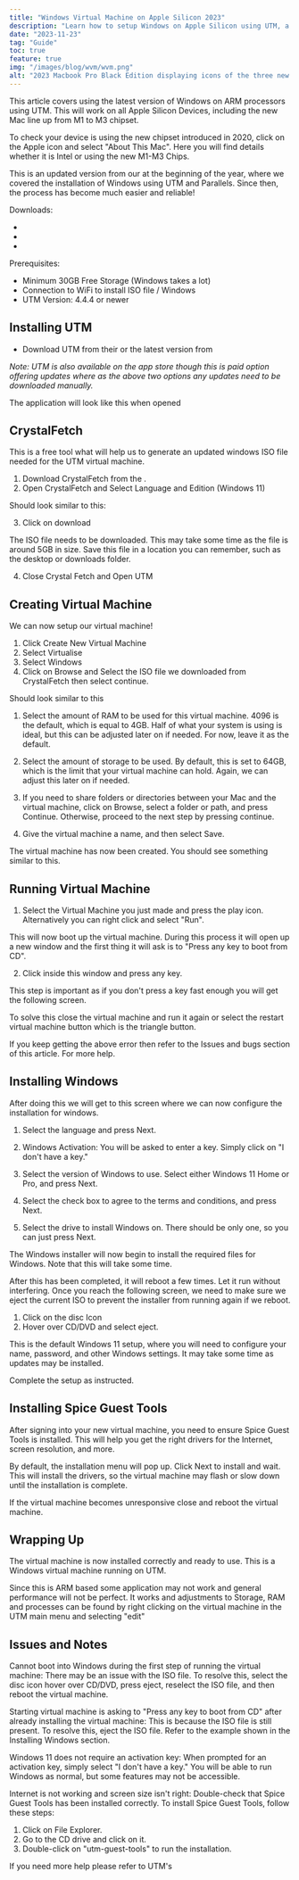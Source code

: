```yaml
---
title: "Windows Virtual Machine on Apple Silicon 2023"
description: "Learn how to setup Windows on Apple Silicon using UTM, a free and open-source virtualisation software."
date: "2023-11-23"
tag: "Guide"
toc: true
feature: true
img: "/images/blog/wvm/wvm.png"
alt: "2023 Macbook Pro Black Edition displaying icons of the three new chipsets"
---
```


This article covers using the latest version of Windows on ARM processors using UTM. This will work on all Apple Silicon Devices, including the new Mac line up from M1 to M3 chipset.

To check your device is using the new chipset introduced in 2020, click on the Apple icon and select "About This Mac". Here you will find details whether it is Intel or using the new M1-M3 Chips.

This is an updated version from our <PageLink title="previous article" url="/blog/apple-silicon-virtual-machine-setup"></PageLink> at the beginning of the year, where we covered the installation of Windows using UTM and Parallels. Since then, the process has become much easier and reliable!

Downloads:

- <PageLink title="UTM Website" url="https://mac.getutm.app/"></PageLink>
- <PageLink title="UTM Github" url="https://github.com/utmapp/UTM/releases"></PageLink>
- <PageLink title="CrystalFetch" url="https://apps.apple.com/us/app/crystalfetch-iso-downloader/id6454431289?mt=12"></PageLink>

Prerequisites:

- Minimum 30GB Free Storage (Windows takes a lot)
- Connection to WiFi to install ISO file / Windows
- UTM Version: 4.4.4 or newer

## Installing UTM

- Download UTM from their <PageLink title="Offical website" url="https://mac.getutm.app/"></PageLink> or the latest version from <PageLink title="Github" url="https://github.com/utmapp/UTM/releases"></PageLink>

<i>Note: UTM is also available on the app store though this is paid option offering updates where as the above two options any updates need to be downloaded manually.</i>

The application will look like this when opened

<Media source="/images/blog/wvm/wvm-1.png" alt="UTM Application Opening Screen"></Media>

## CrystalFetch

This is a free tool what will help us to generate an updated windows ISO file needed for the UTM virtual machine.

1. Download CrystalFetch from the <PageLink title="App Store" url="https://apps.apple.com/us/app/crystalfetch-iso-downloader/id6454431289?mt=12"></PageLink>.
2. Open CrystalFetch and Select Language and Edition (Windows 11)

Should look similar to this:

<Media source="/images/blog/wvm/wvm-2.png"  alt="CrystalFetch Application Opening Screen"></Media>

3. Click on download

The ISO file needs to be downloaded. This may take some time as the file is around 5GB in size. Save this file in a location you can remember, such as the desktop or downloads folder.

4. Close Crystal Fetch and Open UTM

## Creating Virtual Machine

We can now setup our virtual machine!

1. Click Create New Virtual Machine
2. Select Virtualise
3. Select Windows
4. Click on Browse and Select the ISO file we downloaded from CrystalFetch then select continue.

Should look similar to this

<Media source="/images/blog/wvm/wvm-3.png"  alt="UTM Configuration Screen For Virtual Machine"></Media>

1. Select the amount of RAM to be used for this virtual machine. 4096 is the default, which is equal to 4GB. Half of what your system is using is ideal, but this can be adjusted later on if needed. For now, leave it as the default.

2. Select the amount of storage to be used. By default, this is set to 64GB, which is the limit that your virtual machine can hold. Again, we can adjust this later on if needed.

3. If you need to share folders or directories between your Mac and the virtual machine, click on Browse, select a folder or path, and press Continue. Otherwise, proceed to the next step by pressing continue.

4. Give the virtual machine a name, and then select Save.

The virtual machine has now been created. You should see something similar to this.

<Media source="/images/blog/wvm/wvm-4.png"  alt="Showing UTM Virtual Machines"></Media>

## Running Virtual Machine

1. Select the Virtual Machine you just made and press the play icon. Alternatively you can right click and select "Run".

This will now boot up the virtual machine. During this process it will open up a new window and the first thing it will ask is to "Press any key to boot from CD".

2. Click inside this window and press any key.

<Media source="/images/blog/wvm/wvm-5.png"  alt="UTM showing prompt to press any key to proceed"></Media>

This step is important as if you don't press a key fast enough you will get the following screen.

<Media source="/images/blog/wvm/wvm-5b.png"  alt="UTM showing error prompt during boot"></Media>

To solve this close the virtual machine and run it again or select the restart virtual machine button which is the triangle button.

If you keep getting the above error then refer to the Issues and bugs section of this article. For more help.

## Installing Windows

After doing this we will get to this screen where we can now configure the installation for windows.

<Media source="/images/blog/wvm/wvm-6.png"  alt="Windows ISO installation menu"></Media>

1. Select the language and press Next.

2. Windows Activation: You will be asked to enter a key. Simply click on "I don't have a key."

3. Select the version of Windows to use. Select either Windows 11 Home or Pro, and press Next.

4. Select the check box to agree to the terms and conditions, and press Next.

5. Select the drive to install Windows on. There should be only one, so you can just press Next.

The Windows installer will now begin to install the required files for Windows. Note that this will take some time.

After this has been completed, it will reboot a few times. Let it run without interfering. Once you reach the following screen, we need to make sure we eject the current ISO to prevent the installer from running again if we reboot.

<Media source="/images/blog/wvm/wvm-7.png" alt="UTM guide on ejecting current ISO from Virtual Machine"></Media>

1. Click on the disc Icon
2. Hover over CD/DVD and select eject.

This is the default Windows 11 setup, where you will need to configure your name, password, and other Windows settings. It may take some time as updates may be installed.

Complete the setup as instructed.

## Installing Spice Guest Tools

After signing into your new virtual machine, you need to ensure Spice Guest Tools is installed. This will help you get the right drivers for the Internet, screen resolution, and more.

By default, the installation menu will pop up. Click Next to install and wait. This will install the drivers, so the virtual machine may flash or slow down until the installation is complete.

<Media source="/images/blog/wvm/wvm-8.png" alt="UTM Spice Guest Tools Installer screen"></Media>

If the virtual machine becomes unresponsive close and reboot the virtual machine.

## Wrapping Up

The virtual machine is now installed correctly and ready to use. This is a Windows virtual machine running on UTM.

Since this is ARM based some application may not work and general performance will not be perfect. It works and adjustments to Storage, RAM and processes can be found by right clicking on the virtual machine in the UTM main menu and selecting "edit"

## Issues and Notes

Cannot boot into Windows during the first step of running the virtual machine:
There may be an issue with the ISO file. To resolve this, select the disc icon hover over CD/DVD, press eject, reselect the ISO file, and then reboot the virtual machine.

Starting virtual machine is asking to "Press any key to boot from CD" after already installing the virtual machine:
This is because the ISO file is still present. To resolve this, eject the ISO file. Refer to the example shown in the Installing Windows section.

Windows 11 does not require an activation key:
When prompted for an activation key, simply select "I don't have a key." You will be able to run Windows as normal, but some features may not be accessible.

Internet is not working and screen size isn't right:
Double-check that Spice Guest Tools has been installed correctly. To install Spice Guest Tools, follow these steps:

1. Click on File Explorer.
2. Go to the CD drive and click on it.
3. Double-click on "utm-guest-tools" to run the installation.

If you need more help please refer to UTM's <PageLink title="Documentation" url="https://docs.getutm.app/guides/windows/"></PageLink>
